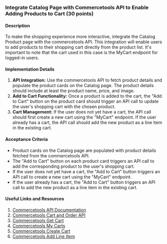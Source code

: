 ### Integrate Catalog Page with Commercetools API to Enable Adding Products to Cart (30 points)

#### Description

To make the shopping experience more interactive, integrate the Catalog Product page with the commercetools API. This integration will enable users to add products to their shopping cart directly from the product list. It's important to note that the cart used in this case is the MyCart endpoint for logged-in users.

#### Implementation Details

1. **API Integration:** Use the commercetools API to fetch product details and populate the product cards on the Catalog page. The product details should include at least the product name, price, and image.
2. **Add to Cart Functionality:** Once a product is added to the cart, the "Add to Cart" button on the product card should trigger an API call to update the user's shopping cart with the chosen product.
3. **Cart Management:** If the user does not yet have a cart, the API call should first create a new cart using the "MyCart" endpoint. If the user already has a cart, the API call should add the new product as a line item in the existing cart.

#### Acceptance Criteria

- Product cards on the Catalog page are populated with product details fetched from the commercetools API.
- The "Add to Cart" button on each product card triggers an API call to add the corresponding product to the user's shopping cart.
- If the user does not yet have a cart, the "Add to Cart" button triggers an API call to create a new cart using the "MyCart" endpoint.
- If the user already has a cart, the "Add to Cart" button triggers an API call to add the new product as a line item in the existing cart.

#### Useful Links and Resources

1. [Commercetools API Documentation](https://docs.commercetools.com/api)
2. [Commercetools Cart and Order API](https://docs.commercetools.com/api/projects/carts)
3. [Commercetools Get Cart](https://docs.commercetools.com/api/projects/carts#get-cart-by-customer-id)
4. [Commercetools My Carts](https://docs.commercetools.com/api/projects/me-carts)
5. [Commercetools Create Cart](https://docs.commercetools.com/api/projects/carts#create-cart)
6. [Commercetools Add Line Item](https://docs.commercetools.com/api/projects/carts#add-lineitem)
